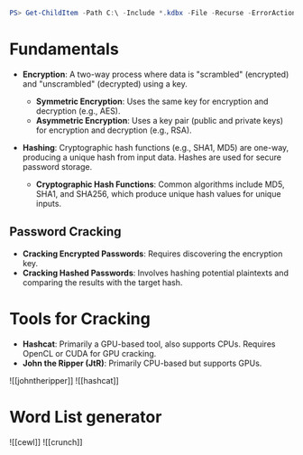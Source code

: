 ```Powershell
PS> Get-ChildItem -Path C:\ -Include *.kdbx -File -Recurse -ErrorAction SilentlyContinue
```

# Fundamentals

- **Encryption**: A two-way process where data is "scrambled" (encrypted) and "unscrambled" (decrypted) using a key.
  - **Symmetric Encryption**: Uses the same key for encryption and decryption (e.g., AES).
  - **Asymmetric Encryption**: Uses a key pair (public and private keys) for encryption and decryption (e.g., RSA).

- **Hashing**: Cryptographic hash functions (e.g., SHA1, MD5) are one-way, producing a unique hash from input data. Hashes are used for secure password storage.
	- **Cryptographic Hash Functions**: Common algorithms include MD5, SHA1, and SHA256, which produce unique hash values for unique inputs.

## Password Cracking
- **Cracking Encrypted Passwords**: Requires discovering the encryption key.
- **Cracking Hashed Passwords**: Involves hashing potential plaintexts and comparing the results with the target hash.

# Tools for Cracking
- **Hashcat**: Primarily a GPU-based tool, also supports CPUs. Requires OpenCL or CUDA for GPU cracking.
- **John the Ripper (JtR)**: Primarily CPU-based but supports GPUs.

![[johntheripper]]
![[hashcat]]
# Word List generator
![[cewl]]
![[crunch]]